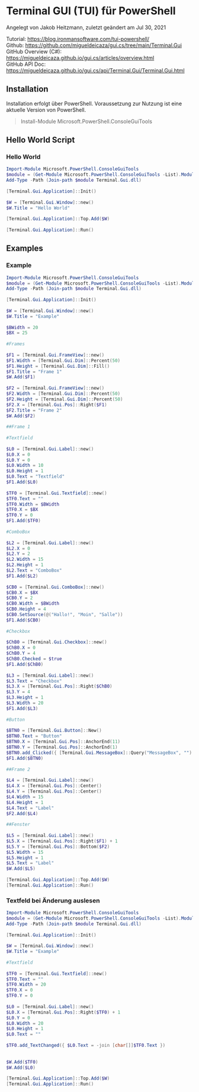 # Terminal GUI (TUI) für PowerShell

Angelegt von Jakob Heitzmann, zuletzt geändert am Jul 30, 2021

Tutorial: https://blog.ironmansoftware.com/tui-powershell/  
Github: https://github.com/migueldeicaza/gui.cs/tree/main/Terminal.Gui  
GitHub Overview (C#): https://migueldeicaza.github.io/gui.cs/articles/overview.html  
GitHub API Doc: https://migueldeicaza.github.io/gui.cs/api/Terminal.Gui/Terminal.Gui.html  

## Installation
Installation erfolgt über PowerShell.
Voraussetzung zur Nutzung ist eine aktuelle Version von PowerShell. 

> Install-Module Microsoft.PowerShell.ConsoleGuiTools
## Hello World Script
### Hello World
````PowerShell
Import-Module Microsoft.PowerShell.ConsoleGuiTools
$module = (Get-Module Microsoft.PowerShell.ConsoleGuiTools -List).ModuleBase
Add-Type -Path (Join-path $module Terminal.Gui.dll)
 
[Terminal.Gui.Application]::Init()
 
$W = [Terminal.Gui.Window]::new()
$W.Title = "Hello World"
 
[Terminal.Gui.Application]::Top.Add($W)
 
[Terminal.Gui.Application]::Run()
````
## Examples
### Example
````PowerShell
Import-Module Microsoft.PowerShell.ConsoleGuiTools
$module = (Get-Module Microsoft.PowerShell.ConsoleGuiTools -List).ModuleBase
Add-Type -Path (Join-path $module Terminal.Gui.dll)
 
[Terminal.Gui.Application]::Init()
 
$W = [Terminal.Gui.Window]::new()
$W.Title = "Example"
 
$BWidth = 20
$BX = 25
 
#Frames
 
$F1 = [Terminal.Gui.FrameView]::new()
$F1.Width = [Terminal.Gui.Dim]::Percent(50)
$F1.Height = [Terminal.Gui.Dim]::Fill()
$F1.Title = "Frame 1"
$W.Add($F1)
 
$F2 = [Terminal.Gui.FrameView]::new()
$F2.Width = [Terminal.Gui.Dim]::Percent(50)
$F2.Height = [Terminal.Gui.Dim]::Percent(50)
$F2.X = [Terminal.Gui.Pos]::Right($F1)
$F2.Title = "Frame 2"
$W.Add($F2)
 
##Frame 1
 
#Textfield
 
$L0 = [Terminal.Gui.Label]::new()
$L0.X = 0
$L0.Y = 0
$L0.Width = 10
$L0.Height = 1
$L0.Text = "Textfield"
$F1.Add($L0)
 
$TF0 = [Terminal.Gui.Textfield]::new()
$TF0.Text = ""
$TF0.Width = $BWidth
$TF0.X = $BX
$TF0.Y = 0
$F1.Add($TF0)
 
#ComboBox
 
$L2 = [Terminal.Gui.Label]::new()
$L2.X = 0
$L2.Y = 2
$L2.Width = 15
$L2.Height = 1
$L2.Text = "ComboBox"
$F1.Add($L2)
 
$CB0 = [Terminal.Gui.ComboBox]::new()
$CB0.X = $BX
$CB0.Y = 2
$CB0.Width = $BWidth
$CB0.Height = 4
$CB0.SetSource(@("Hallo!", "Moin", "Salle"))
$F1.Add($CB0)
 
#Checkbox
 
$ChB0 = [Terminal.Gui.Checkbox]::new()
$ChB0.X = 0
$ChB0.Y = 4
$ChB0.Checked = $true
$F1.Add($ChB0)
 
$L3 = [Terminal.Gui.Label]::new()
$L3.Text = "Checkbox"
$L3.X = [Terminal.Gui.Pos]::Right($ChB0)
$L3.Y = 4
$L3.Height = 1
$L3.Width = 20
$F1.Add($L3)
 
#Button
 
$BTN0 = [Terminal.Gui.Button]::New()
$BTN0.Text = "Button"
$BTN0.X = [Terminal.Gui.Pos]::AnchorEnd(11)
$BTN0.Y = [Terminal.Gui.Pos]::AnchorEnd(1)
$BTN0.add_Clicked({ [Terminal.Gui.MessageBox]::Query("MessageBox", "") })
$F1.Add($BTN0)
 
##Frame 2
 
$L4 = [Terminal.Gui.Label]::new()
$L4.X = [Terminal.Gui.Pos]::Center()
$L4.Y = [Terminal.Gui.Pos]::Center()
$L4.Width = 15
$L4.Height = 1
$L4.Text = "Label"
$F2.Add($L4)
 
##Fenster
 
$L5 = [Terminal.Gui.Label]::new()
$L5.X = [Terminal.Gui.Pos]::Right($F1) + 1
$L5.Y = [Terminal.Gui.Pos]::Bottom($F2)
$L5.Width = 15
$L5.Height = 1
$L5.Text = "Label"
$W.Add($L5)
 
[Terminal.Gui.Application]::Top.Add($W)
[Terminal.Gui.Application]::Run()
````
### Textfeld bei Änderung auslesen
````PowerShell
Import-Module Microsoft.PowerShell.ConsoleGuiTools
$module = (Get-Module Microsoft.PowerShell.ConsoleGuiTools -List).ModuleBase
Add-Type -Path (Join-path $module Terminal.Gui.dll)
  
[Terminal.Gui.Application]::Init()
  
$W = [Terminal.Gui.Window]::new()
$W.Title = "Example"
  
#Textfield
  
$TF0 = [Terminal.Gui.Textfield]::new()
$TF0.Text = ""
$TF0.Width = 20
$TF0.X = 0
$TF0.Y = 0
 
$L0 = [Terminal.Gui.Label]::new()
$L0.X = [Terminal.Gui.Pos]::Right($TF0) + 1
$L0.Y = 0
$L0.Width = 20
$L0.Height = 1
$L0.Text = ""
 
$TF0.add_TextChanged({ $L0.Text = -join [char[]]$TF0.Text })
 
 
$W.Add($TF0)
$W.Add($L0)
  
[Terminal.Gui.Application]::Top.Add($W)
[Terminal.Gui.Application]::Run()
````